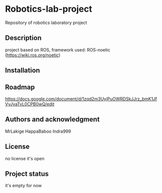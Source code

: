 # Robotics-lab-project

Repository of robotics laboratory project 

## Description
project based on ROS, 
framework used: ROS-noetic (https://wiki.ros.org/noetic)
## Installation


## Roadmap
https://docs.google.com/document/d/1zqd2m3UyjPuOWRDSkJJrz_bmK1JfVyJyaTvL0CPB0wQ/edit

## Authors and acknowledgment
MrLakige HappaBaboo Indra999

## License
no license it's open

## Project status
it's empty for now
